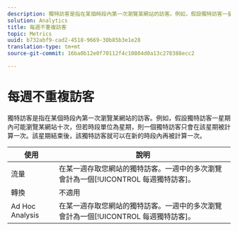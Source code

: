 ```yaml
---
description: 獨特訪客是指在某個時段內第一次瀏覽某網站的訪客。例如，假設獨特訪客一星期內可能瀏覽某網站十次，但若時段單位為星期，則一個獨特訪客只會在該星期被計算一次。該星期結束後，該獨特訪客就可以在新的時段內再被計算一次。
solution: Analytics
title: 每週不重複訪客
topic: Metrics
uuid: b732abf9-cad2-4518-9669-30b85b3e1e28
translation-type: tm+mt
source-git-commit: 16ba0b12e0f70112f4c10804d0a13c278388ecc2

---
```



# 每週不重複訪客

獨特訪客是指在某個時段內第一次瀏覽某網站的訪客。例如，假設獨特訪客一星期內可能瀏覽某網站十次，但若時段單位為星期，則一個獨特訪客只會在該星期被計算一次。該星期結束後，該獨特訪客就可以在新的時段內再被計算一次。

| 使用 | 說明 |
|---|---|
| 流量 | 在某一週存取您網站的獨特訪客。一週中的多次瀏覽會計為一個[!UICONTROL 每週獨特訪客]。 |
| 轉換 | 不適用 |
| Ad Hoc Analysis | 在某一週存取您網站的獨特訪客。一週中的多次瀏覽會計為一個[!UICONTROL 每週獨特訪客]。 |


